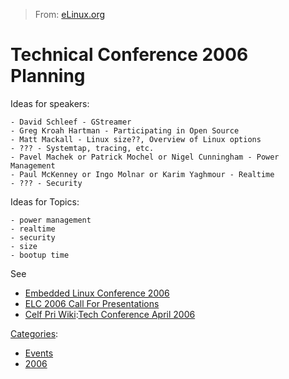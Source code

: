> From: [eLinux.org](http://eLinux.org/Technical_Conference_2006_Planning "http://eLinux.org/Technical_Conference_2006_Planning")


# Technical Conference 2006 Planning



Ideas for speakers:

    - David Schleef - GStreamer
    - Greg Kroah Hartman - Participating in Open Source
    - Matt Mackall - Linux size??, Overview of Linux options
    - ??? - Systemtap, tracing, etc.
    - Pavel Machek or Patrick Mochel or Nigel Cunningham - Power Management
    - Paul McKenney or Ingo Molnar or Karim Yaghmour - Realtime
    - ??? - Security

Ideas for Topics:

    - power management
    - realtime
    - security
    - size
    - bootup time

See

-   [Embedded Linux Conference
    2006](http://eLinux.org/Embedded_Linux_Conference_2006 "Embedded Linux Conference 2006")
-   [ELC 2006 Call For
    Presentations](http://eLinux.org/ELC_2006_Call_For_Presentations "ELC 2006 Call For Presentations")
-   [Celf Pri
    Wiki](http://eLinux.org/index.php?title=Celf_Pri_Wiki&action=edit&redlink=1 "Celf Pri Wiki (page does not exist)"):[Tech
    Conference April
    2006](http://eLinux.org/index.php?title=Tech_Conference_April_2006&action=edit&redlink=1 "Tech Conference April 2006 (page does not exist)")


[Categories](http://eLinux.org/Special:Categories "Special:Categories"):

-   [Events](http://eLinux.org/Category:Events "Category:Events")
-   [2006](http://eLinux.org/Category:2006 "Category:2006")


